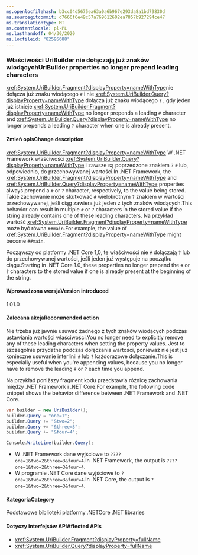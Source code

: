 ```yaml
---
ms.openlocfilehash: b3cc04d5675ea63a0a6b967e293da8a1bd79830d
ms.sourcegitcommit: d7666f6e49c57a769612602ea7857b927294ce47
ms.translationtype: MT
ms.contentlocale: pl-PL
ms.lasthandoff: 04/30/2020
ms.locfileid: "82595688"
---
```

### <a name="uribuilder-properties-no-longer-prepend-leading-characters"></a><span data-ttu-id="8b1ee-101">Właściwości UriBuilder nie dołączają już znaków wiodących</span><span class="sxs-lookup"><span data-stu-id="8b1ee-101">UriBuilder properties no longer prepend leading characters</span></span>

<span data-ttu-id="8b1ee-102"><xref:System.UriBuilder.Fragment?displayProperty=nameWithType>nie dołącza już znaku wiodącego `#` i nie <xref:System.UriBuilder.Query?displayProperty=nameWithType> dołącza już znaku wiodącego `?` , gdy jeden już istnieje.</span><span class="sxs-lookup"><span data-stu-id="8b1ee-102"><xref:System.UriBuilder.Fragment?displayProperty=nameWithType> no longer prepends a leading `#` character and <xref:System.UriBuilder.Query?displayProperty=nameWithType> no longer prepends a leading `?` character when one is already present.</span></span>

#### <a name="change-description"></a><span data-ttu-id="8b1ee-103">Zmień opis</span><span class="sxs-lookup"><span data-stu-id="8b1ee-103">Change description</span></span>

<span data-ttu-id="8b1ee-104"><xref:System.UriBuilder.Fragment?displayProperty=nameWithType> W .NET Framework właściwości <xref:System.UriBuilder.Query?displayProperty=nameWithType> i zawsze są poprzedzone znakiem `?` `#` lub, odpowiednio, do przechowywanej wartości.</span><span class="sxs-lookup"><span data-stu-id="8b1ee-104">In .NET Framework, the <xref:System.UriBuilder.Fragment?displayProperty=nameWithType> and <xref:System.UriBuilder.Query?displayProperty=nameWithType> properties always prepend a `#` or `?` character, respectively, to the value being stored.</span></span> <span data-ttu-id="8b1ee-105">Takie zachowanie może skutkować `#` wielokrotnym `?` znakiem w wartości przechowywanej, jeśli ciąg zawiera już jeden z tych znaków wiodących.</span><span class="sxs-lookup"><span data-stu-id="8b1ee-105">This behavior can result in multiple `#` or `?` characters in the stored value if the string already contains one of these leading characters.</span></span> <span data-ttu-id="8b1ee-106">Na przykład wartość <xref:System.UriBuilder.Fragment?displayProperty=nameWithType> może być równa `##main`.</span><span class="sxs-lookup"><span data-stu-id="8b1ee-106">For example, the value of <xref:System.UriBuilder.Fragment?displayProperty=nameWithType> might become `##main`.</span></span>

<span data-ttu-id="8b1ee-107">Począwszy od platformy .NET Core 1,0, te właściwości nie `#` dołączają `?` lub do przechowywanej wartości, jeśli jeden już występuje na początku ciągu.</span><span class="sxs-lookup"><span data-stu-id="8b1ee-107">Starting in .NET Core 1.0, these properties no longer prepend the `#` or `?` characters to the stored value if one is already present at the beginning of the string.</span></span>

#### <a name="version-introduced"></a><span data-ttu-id="8b1ee-108">Wprowadzona wersja</span><span class="sxs-lookup"><span data-stu-id="8b1ee-108">Version introduced</span></span>

<span data-ttu-id="8b1ee-109">1.0</span><span class="sxs-lookup"><span data-stu-id="8b1ee-109">1.0</span></span>

#### <a name="recommended-action"></a><span data-ttu-id="8b1ee-110">Zalecana akcja</span><span class="sxs-lookup"><span data-stu-id="8b1ee-110">Recommended action</span></span>

<span data-ttu-id="8b1ee-111">Nie trzeba już jawnie usuwać żadnego z tych znaków wiodących podczas ustawiania wartości właściwości.</span><span class="sxs-lookup"><span data-stu-id="8b1ee-111">You no longer need to explicitly remove any of these leading characters when setting the property values.</span></span> <span data-ttu-id="8b1ee-112">Jest to szczególnie przydatne podczas dołączania wartości, ponieważ nie jest już konieczne usuwanie interlinii `#` lub `?` każdorazowe dołączanie.</span><span class="sxs-lookup"><span data-stu-id="8b1ee-112">This is especially useful when you're appending values, because you no longer have to remove the leading `#` or `?` each time you append.</span></span>

<span data-ttu-id="8b1ee-113">Na przykład poniższy fragment kodu przedstawia różnicę zachowania między .NET Framework i .NET Core.</span><span class="sxs-lookup"><span data-stu-id="8b1ee-113">For example, the following code snippet shows the behavior difference between .NET Framework and .NET Core.</span></span>

```csharp
var builder = new UriBuilder();
builder.Query = "one=1";
builder.Query += "&two=2";
builder.Query += "&three=3";
builder.Query += "&four=4";

Console.WriteLine(builder.Query);
```

- <span data-ttu-id="8b1ee-114">W .NET Framework dane wyjściowe to `????one=1&two=2&three=3&four=4`.</span><span class="sxs-lookup"><span data-stu-id="8b1ee-114">In .NET Framework, the output is `????one=1&two=2&three=3&four=4`.</span></span>
- <span data-ttu-id="8b1ee-115">W programie .NET Core dane wyjściowe to `?one=1&two=2&three=3&four=4`.</span><span class="sxs-lookup"><span data-stu-id="8b1ee-115">In .NET Core, the output is `?one=1&two=2&three=3&four=4`.</span></span>

#### <a name="category"></a><span data-ttu-id="8b1ee-116">Kategoria</span><span class="sxs-lookup"><span data-stu-id="8b1ee-116">Category</span></span>

<span data-ttu-id="8b1ee-117">Podstawowe biblioteki platformy .NET</span><span class="sxs-lookup"><span data-stu-id="8b1ee-117">Core .NET libraries</span></span>

#### <a name="affected-apis"></a><span data-ttu-id="8b1ee-118">Dotyczy interfejsów API</span><span class="sxs-lookup"><span data-stu-id="8b1ee-118">Affected APIs</span></span>

- <xref:System.UriBuilder.Fragment?displayProperty=fullName>
- <xref:System.UriBuilder.Query?displayProperty=fullName>

<!--

#### Affected APIs

- `T:System.UriBuilder.Fragment`
- `T:System.UriBuilder.Query`

-->
